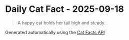 # Daily Cat Fact - 2025-09-18

> A happy cat holds her tail high and steady.

Generated automatically using the [Cat Facts API](https://catfact.ninja)
